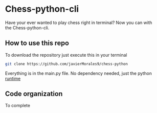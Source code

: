 # Chess-python-cli
Have your ever wanted to play chess right in terminal? Now you can with the Chess-python-cli.

## How to use this repo
To download the repository just execute this in your terminal
``` bash
git clone https://github.com/javierMorales9/chess-python
```

Everything is in the main.py file. No dependency needed, just the python [runtime](https://www.python.org/)

## Code organization
To complete
